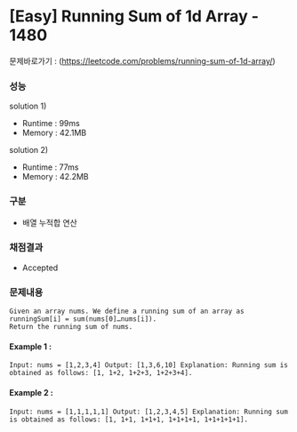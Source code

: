 # [Easy] Running Sum of 1d Array - 1480

문제바로가기 : (https://leetcode.com/problems/running-sum-of-1d-array/)

### 성능

solution 1)

- Runtime : 99ms
- Memory : 42.1MB

solution 2)

- Runtime : 77ms
- Memory : 42.2MB

### 구분

- 배열 누적합 연산

### 채점결과

- Accepted

### 문제내용

    Given an array nums. We define a running sum of an array as runningSum[i] = sum(nums[0]…nums[i]).
    Return the running sum of nums.

#### Example 1 :

`Input: nums = [1,2,3,4]
Output: [1,3,6,10]
Explanation: Running sum is obtained as follows: [1, 1+2, 1+2+3, 1+2+3+4].`

#### Example 2 :

`Input: nums = [1,1,1,1,1]
Output: [1,2,3,4,5]
Explanation: Running sum is obtained as follows: [1, 1+1, 1+1+1, 1+1+1+1, 1+1+1+1+1].`
